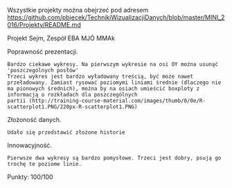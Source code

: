 Wszystkie projekty można obejrzeć pod adresem 
https://github.com/pbiecek/TechnikiWizualizacjiDanych/blob/master/MINI_2016/Projekty/README.md


Projekt Sejm, Zespół EBA MJÓ MMAk

Poprawność prezentacji. 

	Bardzo ciekawe wykresy. Na pierwszym wykresie na osi OY można usunąć 'poszczególnych posłów'
	Trzeci wykres jest bardzo wyładowany treścią, być może nawet przeładowany. Zamiast rysować poziomymi liniami średnie (dlaczego nie ma pionowych średnich), można by na osiach umieścić boxploty z informacją o rozkładach dla poszczególnych 
	partii (http://training-course-material.com/images/thumb/0/0e/R-scatterplot1.PNG/220px-R-scatterplot1.PNG)

Złożoność danych. 

	Udało się przedstawić złożone historie

Innowacyjność. 

	Pierwsze dwa wykresy są bardzo pomysłowe. Trzeci jest dobry, psują go trochę te poziome linie.



Punkty:
100/100

